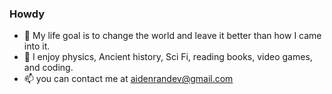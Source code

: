### Howdy
- 🔭 My life goal is to change the world and leave it better than how I came into it.
- 🤔 I enjoy physics, Ancient history, Sci Fi, reading books, video games, and coding.
- 📫 you can contact me at aidenrandev@gmail.com

<!--
**AidenRand/AidenRand** is a ✨ _special_ ✨ repository because its `README.md` (this file) appears on your GitHub profile.

Here are some ideas to get you started:

- 🔭 I’m currently working on ...
- 🌱 I’m currently learning ...
- 👯 I’m looking to collaborate on ...
- 🤔 I’m looking for help with ...
- 💬 Ask me about ...
- 📫 How to reach me: ...
- 😄 Pronouns: ...
- ⚡ Fun fact: ...
-->
